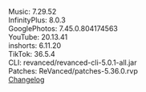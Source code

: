 Music: 7.29.52  
InfinityPlus: 8.0.3  
GooglePhotos: 7.45.0.804174563  
YouTube: 20.13.41  
inshorts: 6.11.20  
TikTok: 36.5.4  
CLI: revanced/revanced-cli-5.0.1-all.jar  
Patches: ReVanced/patches-5.36.0.rvp  
[Changelog](https://github.com/ReVanced/revanced-patches/releases/tag/v5.36.0)  
